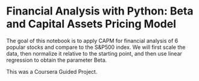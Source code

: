 # Financial Analysis with Python: Beta and Capital Assets Pricing Model
The goal of this notebook is to apply CAPM for financial analysis of 6 popular stocks and compare to the S&P500 index. We will first scale the data, then normalize it relative to the starting point, and then use linear regression to obtain the parameter Beta.

This was a Coursera Guided Project.
